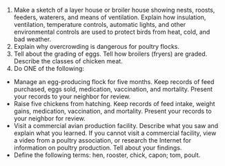 1. Make a sketch of a layer house or broiler house showing nests, roosts, feeders, waterers, and means of ventilation. Explain how insulation, ventilation, temperature controls, automatic lights, and other environmental controls are used to protect birds from heat, cold, and bad weather.
1. Explain why overcrowding is dangerous for poultry flocks.
1. Tell about the grading of eggs. Tell how broilers (fryers) are graded. Describe the classes of chicken meat.
1. Do ONE of the following:

- Manage an egg-producing flock for five months. Keep records of feed purchased, eggs sold, medication, vaccination, and mortality. Present your records to your neighbor for review.
- Raise five chickens from hatching. Keep records of feed intake, weight gains, medication, vaccination, and mortality. Present your records to your neighbor for review.
- Visit a commercial avian production facility. Describe what you saw and explain what you learned. If you cannot visit a commercial facility, view a video from a poultry association, or research the Internet for information on poultry production. Tell about your findings.
- Define the following terms: hen, rooster, chick, capon; tom, poult.
